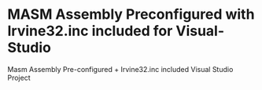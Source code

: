 # MASM Assembly Preconfigured with Irvine32.inc included for Visual-Studio
Masm Assembly Pre-configured + Irvine32.inc included Visual Studio Project
